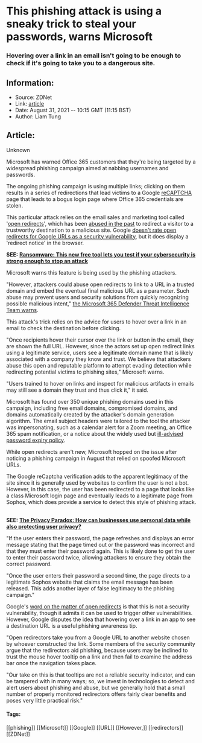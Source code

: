 # This phishing attack is using a sneaky trick to steal your passwords, warns Microsoft
### Hovering over a link in an email isn't going to be enough to check if it's going to take you to a dangerous site.

## Information:
+ Source: ZDNet
+ Link: [article](https://www.zdnet.com/article/this-phishing-attack-is-using-a-sneaky-trick-to-steal-your-passwords-warns-microsoft/)
+ Date: August 31, 2021 -- 10:15 GMT (11:15 BST)
+ Author: Liam Tung


## Article:
Unknown

Microsoft has warned Office 365 customers that they're being targeted by a widespread phishing campaign aimed at nabbing usernames and passwords. 

The ongoing phishing campaign is using multiple links; clicking on them results in a series of redirections that lead victims to a Google [reCAPTCHA](https://developers.google.com/recaptcha/docs/versions) page that leads to a bogus login page where Office 365 credentials are stolen.  


This particular attack relies on the email sales and marketing tool called '[open redirects](https://cwe.mitre.org/data/definitions/601.html)', which has been [abused in the past](https://nakedsecurity.sophos.com/2020/05/15/how-scammers-abuse-google-searchs-open-redirect-feature/) to redirect a visitor to a trustworthy destination to a malicious site. Google [doesn't rate open redirects for Google URLs as a security vulnerability](https://sites.google.com/site/bughunteruniversity/nonvuln/open-redirect), but it does display a 'redirect notice' in the browser. 

**SEE:** [**Ransomware: This new free tool lets you test if your cybersecurity is strong enough to stop an attack**](https://www.zdnet.com/article/ransomware-this-new-free-tool-lets-you-test-if-your-cybersecurity-is-strong-enough-to-stop-an-attack/)

Microsoft warns this feature is being used by the phishing attackers. 

"However, attackers could abuse open redirects to link to a URL in a trusted domain and embed the eventual final malicious URL as a parameter. Such abuse may prevent users and security solutions from quickly recognizing possible malicious intent," [the Microsoft 365 Defender Threat Intelligence Team warns](https://www.microsoft.com/security/blog/2021/08/26/widespread-credential-phishing-campaign-abuses-open-redirector-links/). 

This attack's trick relies on the advice for users to hover over a link in an email to check the destination before clicking.






"Once recipients hover their cursor over the link or button in the email, they are shown the full URL. However, since the actors set up open redirect links using a legitimate service, users see a legitimate domain name that is likely associated with a company they know and trust. We believe that attackers abuse this open and reputable platform to attempt evading detection while redirecting potential victims to phishing sites," Microsoft warns. 

"Users trained to hover on links and inspect for malicious artifacts in emails may still see a domain they trust and thus click it," it said. 

Microsoft has found over 350 unique phishing domains used in this campaign, including free email domains, compromised domains, and domains automatically created by the attacker's domain generation algorithm. The email subject headers were tailored to the tool the attacker was impersonating, such as a calendar alert for a Zoom meeting, an Office 365 spam notification, or a notice about the widely used but [ill-advised password expiry policy](https://www.zdnet.com/article/want-a-strong-password-youre-probably-still-doing-it-the-wrong-way/). 

While open redirects aren't new, Microsoft hopped on the issue after noticing a phishing campaign in August that relied on spoofed Microsoft URLs. 


The Google reCaptcha verification adds to the apparent legitimacy of the site since it is generally used by websites to confirm the user is not a bot. However, in this case, the user has been redirected to a page that looks like a class Microsoft login page and eventually leads to a legitimate page from Sophos, which does provide a service to detect this style of phishing attack.  

**SEE:** [**The Privacy Paradox: How can businesses use personal data while also protecting user privacy?**](https://www.zdnet.com/video/the-privacy-paradox-how-can-businesses-use-personal-data-while-also-protecting-user-privacy/)

"If the user enters their password, the page refreshes and displays an error message stating that the page timed out or the password was incorrect and that they must enter their password again. This is likely done to get the user to enter their password twice, allowing attackers to ensure they obtain the correct password.

"Once the user enters their password a second time, the page directs to a legitimate Sophos website that claims the email message has been released. This adds another layer of false legitimacy to the phishing campaign."

Google's [word on the matter of open redirects](https://sites.google.com/site/bughunteruniversity/nonvuln/open-redirect) is that this is not a security vulnerability, though it admits it can be used to trigger other vulnerabilities. However, Google disputes the idea that hovering over a link in an app to see a destination URL is a useful phishing awareness tip. 

"Open redirectors take you from a Google URL to another website chosen by whoever constructed the link. Some members of the security community argue that the redirectors aid phishing, because users may be inclined to trust the mouse hover tooltip on a link and then fail to examine the address bar once the navigation takes place.

"Our take on this is that tooltips are not a reliable security indicator, and can be tampered with in many ways; so, we invest in technologies to detect and alert users about phishing and abuse, but we generally hold that a small number of properly monitored redirectors offers fairly clear benefits and poses very little practical risk."





#### Tags:
[[phishing]] [[Microsoft]] [[Google]] [[URL]] [[However,]] [[redirectors]] [[ZDNet]]
